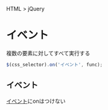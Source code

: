 HTML > jQuery
# イベント
複数の要素に対してすべて実行する  
```javascript
$(css_selector).on('イベント', func);
```

## イベント
[イベント](../イベント/index.md)にonはつけない  
